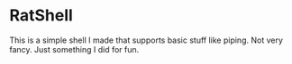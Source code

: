 # RatShell

This is a simple shell I made that supports basic stuff like piping. Not very fancy. Just something I did for fun.
